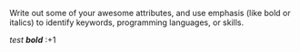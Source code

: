 Write out some of your awesome attributes, and use emphasis (like bold or italics) to identify keywords, programming languages, or skills. 

_test **bold**_
:+1 
